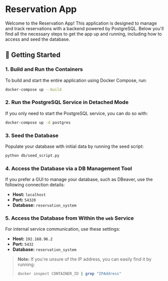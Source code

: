 # Reservation App

Welcome to the Reservation App! This application is designed to manage and track reservations with a backend powered by PostgreSQL. Below you'll find all the necessary steps to get the app up and running, including how to access and seed the database.

## 🚀 Getting Started

### 1. Build and Run the Containers

To build and start the entire application using Docker Compose, run:

```bash
docker-compose up --build
```

### 2. Run the PostgreSQL Service in Detached Mode

If you only need to start the PostgreSQL service, you can do so with:

```bash
docker-compose up -d postgres
```

### 3. Seed the Database

Populate your database with initial data by running the seed script:

```bash
python db/seed_script.py
```

### 4. Access the Database via a DB Management Tool

If you prefer a GUI to manage your database, such as DBeaver, use the following connection details:

- **Host:** `localhost`
- **Port:** `54320`
- **Database:** `reservation_system`

### 5. Access the Database from Within the `web` Service

For internal service communication, use these settings:

- **Host:** `192.168.96.2`
- **Port:** `5432`
- **Database:** `reservation_system`

> **Note:** If you're unsure of the IP address, you can easily find it by running:
>
> ```bash
> docker inspect CONTAINER_ID | grep "IPAddress"
> ```
